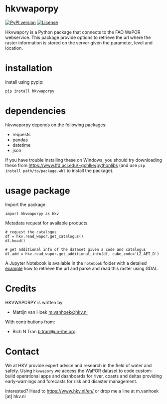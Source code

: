 # hkvwaporpy
[![PyPI version](https://img.shields.io/pypi/v/hkvwaporpy.svg)](https://pypi.org/project/hkvwaporpy)
[![License](https://img.shields.io/badge/License-BSD%203--Clause-blue.svg)](https://opensource.org/licenses/BSD-3-Clause)

Hkvwapory is a Python package that connects to the FAO WaPOR webservice.
This package provide options to retrieve the url where the raster information is stored on the server given the parameter, level and location.

# installation
install using pypip:

`pip install hkvwaporpy`

# dependencies
hkvwaporpy depends on the following packages:
- requests
- pandas
- datetime
- json

If you have trouble installing these on Windows, you should try downloading these from https://www.lfd.uci.edu/~gohlke/pythonlibs (and use `pip install path/to/package.whl` to install the package).

# usage package
Import the package

    import hkvwaporpy as hkv    
    
Metadata request for available products.

    # request the catalogus
    df = hkv.read_wapor.get_catalogus()
    df.head()
    
    # get additional info of the dataset given a code and catalogus
    df_add = hkv.read_wapor.get_additional_info(df, cube_code='L2_AET_D')
     
A Jupyter Notebook is available in the `notebook` folder with a detailed [example](../master/notebook/example%20usage%20hkvwaporpy.ipynb "example usage notebook.ipynb") how to retrieve the url and parse and read this raster using GDAL.

# Credits
HKVWAPORPY is written by
- Mattijn van Hoek m.vanhoek@hkv.nl

With contributions from:
- Bich N Tran b.tran@un-ihe.org


# Contact
We at HKV provide expert advice and research in the field of water and safety. Using `hkvwapory` we access the WaPOR dataset to code custom-build operational apps and dashboards for river, coasts and deltas providing early-warnings and forecasts for risk and disaster management.

Interested? Head to https://www.hkv.nl/en/ or drop me a line at m.vanhoek [at] hkv.nl
    
